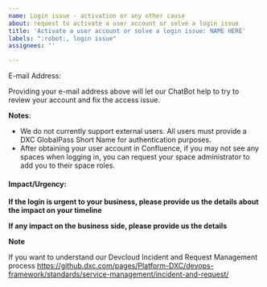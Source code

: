 ```yaml
---
name: Login issue - activation or any other cause
about: request to activate a user account or solve a login issue
title: 'Activate a user account or solve a login issue: NAME HERE'
labels: ":robot:, login issue"
assignees: ''

---
```


E-mail Address: <your email address here>

Providing your e-mail address above will let our ChatBot help to try to review your account and fix the access issue.
  
**Notes**:
* We do not currently support external users. All users must provide a DXC GlobalPass Short Name for authentication purposes.
* After obtaining your user account in Confluence, if you may not see any spaces when logging in, you can request your space administrator to add you to their space roles.

#### Impact/Urgency:
  
**If the login is urgent to your business, please provide us the details about the impact on your timeline**
  
**If any impact on the business side, please provide us the details**

**Note**

If you want to understand our Devcloud Incident and Request Management process https://github.dxc.com/pages/Platform-DXC/devops-framework/standards/service-management/incident-and-request/
